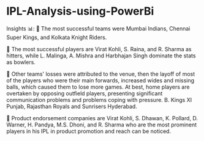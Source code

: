 # IPL-Analysis-using-PowerBi
Insights 📊:
🏏 The most successful teams were Mumbai Indians, Chennai Super Kings, and Kolkata Knight Riders.

🏏 The most successful players are Virat Kohli, S. Raina, and R. Sharma as hitters, while L. Malinga, A. Mishra and Harbhajan Singh dominate the stats as bowlers.

🏏 Other teams' losses were attributed to the venue, then the layoff of most of the players who were their main forwards, increased wides and missing balls, which caused them to lose more games. At best, home players are overtaken by opposing outfield players, presenting significant communication problems and problems coping with pressure. B. Kings XI Punjab, Rajasthan Royals and Sunrisers Hyderabad.

🏏 Product endorsement companies are Virat Kohli, S. Dhawan, K. Pollard, D. Warner, H. Pandya, M.S. Dhoni, and R. Sharma who are the most prominent players in his IPL in product promotion and reach can be noticed.
